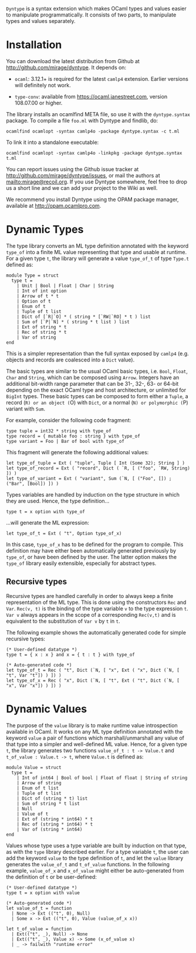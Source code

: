 `Dyntype` is a syntax extension which makes OCaml types and values easier to manipulate programmatically.  It consists of two parts, to manipulate types and values separately.

Installation
============

You can download the latest distribution from Github at <http://github.com/mirage/dyntype>.  It depends on:

* `ocaml`: 3.12.1+ is required for the latest `camlp4` extension. Earlier versions will definitely not work.

* `type-conv`: available from <https://ocaml.janestreet.com>, version 108.07.00 or higher.

The library installs an ocamlfind META file, so use it with the `dyntype.syntax` package.  To compile a file `foo.ml` with Dyntype and findlib, do:

    ocamlfind ocamlopt -syntax camlp4o -package dyntype.syntax -c t.ml

To link it into a standalone executable:

    ocamlfind ocamlopt -syntax camlp4o -linkpkg -package dyntype.syntax t.ml

You can report issues using the Github issue tracker at <http://github.com/mirage/dyntype/issues>, or mail the authors at <mailto:mirage@recoil.org>.  If you use Dyntype somewhere, feel free to drop us a short line and we can add your project to the Wiki as well.

We recommend you install Dyntype using the OPAM package manager, available at <http://opam.ocamlpro.com>.

Dynamic Types
=============

The type library converts an ML type definition annotated with the keyword `type_of` into a finite ML value representing that type and usable at runtime.  For a given type `t`, the library will generate a value `type_of_t` of type `Type.t` defined as:

    module Type = struct
      type t =
        | Unit | Bool | Float | Char | String
        | Int of int option
        | Arrow of t * t
        | Option of t
        | Enum of t
        | Tuple of t list
        | Dict of [`R|`O] * ( string * [`RW|`RO] * t ) list
        | Sum of [`P|`N] * ( string * t list ) list
        | Ext of string * t
        | Rec of string * t
        | Var of string
    end

This is a simpler representation than the full syntax exposed by `camlp4` (e.g. objects and records are coalesced into a `Dict` value).

The basic types are similar to the usual OCaml basic types, i.e. `Bool`, `Float`, `Char` and `String`, which can be composed using `Arrow`. Integers have an additional bit-width range parameter that can be 31-, 32-, 63- or 64-bit depending on the exact OCaml type and host architecture, or unlimited for `BigInt` types.  These basic types can be composed to form either a `Tuple`, a record (`R) or an object (`O) with `Dict`, or a normal (`N) or polymorphic (`P) variant with `Sum`.

For example, consider the following code fragment:

    type tuple = int32 * string with type_of
    type record = { mutable foo : string } with type_of
    type variant = Foo | Bar of bool with type_of

This fragment will generate the following additional values:

    let type_of_tuple = Ext ( "tuple", Tuple [ Int (Some 32); String ] )
    let type_of_record = Ext ( "record", Dict ( `R, [ ("foo", `RW, String) ]) )
    let type_of_variant = Ext ( "variant", Sum (`N, [ ("Foo", []) ; ("Bar", [Bool]) ]) )

Types variables are handled by induction on the type structure in which they are used.  Hence, the type definition...

    type t = x option with type_of

...will generate the ML expression: 

    let type_of_t = Ext ( "t", Option type_of_x)

In this case, `type_of_x` has to be defined for the program to compile. This definition may have either been automatically generated previously by `type_of`, or have been defined by the user. The latter option makes the `type_of` library easily extensible, especially for abstract types.

Recursive types
---------------

Recursive types are handled carefully in order to always keep a finite representation of the ML type. This is done using the constructors `Rec` and `Var`. `Rec(v, t)` is the binding of the type variable `v` to the type expression `t`. `Var v` always appears in the scope of a corresponding `Rec(v,t)` and is equivalent to the substitution of `Var v` by `t` in `t`.

The following example shows the automatically generated code for simple recursive types:

    (* User-defined datatype *)
    type t = { x : x } and x = { t : t } with type_of

    (* Auto-generated code *)
    let type_of_t = Rec ( "t", Dict (`N, [ "x", Ext ( "x", Dict (`N, [ "t", Var "t"]) ) ]) )
    let type_of_x = Rec ( "x", Dict (`N, [ "t", Ext ( "t", Dict (`N, [ "x", Var "x"]) ) ]) )

Dynamic Values
==============

The purpose of the `value` library is to make runtime value introspection available in OCaml. It works on any ML type definition annotated with the keyword `value` a pair of functions which marshall/unmarshall any value of that type into a simpler and well-defined ML value. Hence, for a given type `t`, the library generates two functions `value_of_t : t -> Value.t` and `t_of_value : Value.t -> t`, where `Value.t` is defined as:

    module Value = struct
      type t =
        | Int of int64 | Bool of bool | Float of float | String of string
        | Arrow of string
        | Enum of t list
        | Tuple of t list
        | Dict of (string * t) list
        | Sum of string * t list
        | Null
        | Value of t
        | Ext of (string * int64) * t
        | Rec of (string * int64) * t
        | Var of (string * int64)
    end

Values whose type uses a type variable are built by induction on that type, as with the `type` library described earlier. For a type variable `t`, the user can add the keyword `value` to the type definition of `t`, and let the `value` library generates the `value_of_t` and `t_of_value` functions. In the following example, `value_of_x` and `x_of_value` might either be auto-generated from the definition of `t` or be user-defined:

    (* User-defined datatype *)
    type t = x option with value

    (* Auto-generated code *)
    let value_of_t = function
      | None -> Ext (("t", 0), Null)
      | Some x -> Ext (("t", 0), Value (value_of_x x))

    let t_of_value = function
      | Ext(("t", _), Null) -> None
      | Ext(("t", _), Value x) -> Some (x_of_value x)
      | _ -> failwith "runtime error"
